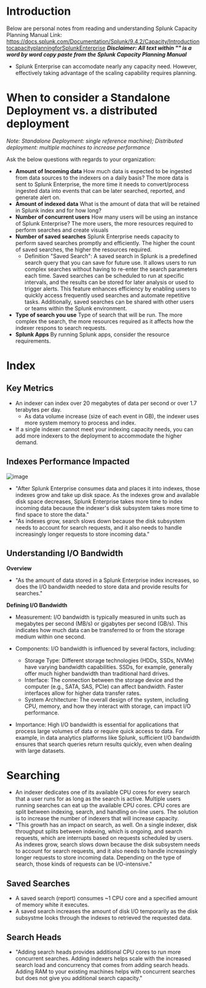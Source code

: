 # Introduction

Below are personal notes from reading and understanding Splunk Capacity Planning Manual
Link: https://docs.splunk.com/Documentation/Splunk/9.4.2/Capacity/IntroductiontocapacityplanningforSplunkEnterprise
***Disclaimer: All text within "" is a word by word copy paste from the Splunk Capacity Planning Manual***

* Splunk Enterprise can accomodate nearly any capacity need. However, effectively taking advantage of the scaling capability requires planning.

# When to consider a Standalone Deployment vs. a distributed deployment

*Note: Standalone Deployment: single reference machine); Distributed deployment: multiple machines to increase performance*

Ask the below questions with regards to your organization:

* **Amount of Incoming data** How much data is expected to be ingested from data sources to the indexers on a daily basis? The more data is sent to Splunk Enterprise, the more time it needs to convert/process ingested data into events that can be later searched, reported, and generate alert on.
* **Amount of indexed data** What is the amount of data that will be retained in Splunk index and for how long?
* **Number of concurrent users** How many users will be using an instance of Splunk Enterprise? The more users, the more resources required to perform searches and create visuals
* **Number of saved searches** Splunk Enterprise needs capacity to perform saved searches promptly and efficiently. The higher the count of saved searches, the higher the resources required.
  * Definition "Saved Search": A saved search in Splunk is a predefined search query that you can save for future use. It allows users to run complex searches without having to re-enter the search parameters each time. Saved searches can be scheduled to run at specific intervals, and the results can be stored for later analysis or used to trigger alerts. This feature enhances efficiency by enabling users to quickly access frequently used searches and automate repetitive tasks. Additionally, saved searches can be shared with other users or teams within the Splunk environment.
* **Type of search you use** Type of search that will be run. The more complex the search, the more resources required as it affects how the indexer respons to search requests.
* **Splunk Apps** By running Splunk apps, consider the resource requirements.

# Index
## Key Metrics

* An indexer can index over 20 megabytes of data per second or over 1.7 terabytes per day.
  * As data volume increase (size of each event in GB), the indexer uses more system memory to process and index.
* If a single indexer cannot meet your indexing capacity needs, you can add more indexers to the deployment to accommodate the higher demand.

## Indexes Performance Impacted

![image](https://github.com/user-attachments/assets/7a322496-2c7c-4d49-b00a-3d9d31d1f412)

* "After Splunk Enterprise consumes data and places it into indexes, those indexes grow and take up disk space. As the indexes grow and available disk space decreases, Splunk Enterprise takes more time to index incoming data because the indexer's disk subsystem takes more time to find space to store the data."
* "As indexes grow, search slows down because the disk subsystem needs to account for search requests, and it also needs to handle increasingly longer requests to store incoming data."

## Understanding I/O Bandwidth

**Overview**

* "As the amount of data stored in a Splunk Enterprise index increases, so does the I/O bandwidth needed to store data and provide results for searches."

**Defining I/O Bandwidth**

* Measurement: I/O bandwidth is typically measured in units such as megabytes per second (MB/s) or gigabytes per second (GB/s). This indicates how much data can be transferred to or from the storage medium within one second.

* Components: I/O bandwidth is influenced by several factors, including:
   * Storage Type: Different storage technologies (HDDs, SSDs, NVMe) have varying bandwidth capabilities. SSDs, for example, generally offer much higher bandwidth than traditional hard drives.
   * Interface: The connection between the storage device and the computer (e.g., SATA, SAS, PCIe) can affect bandwidth. Faster interfaces allow for higher data transfer rates.
   * System Architecture: The overall design of the system, including CPU, memory, and how they interact with storage, can impact I/O performance.
* Importance: High I/O bandwidth is essential for applications that process large volumes of data or require quick access to data. For example, in data analytics platforms like Splunk, sufficient I/O bandwidth ensures that search queries return results quickly, even when dealing with large datasets.

# Searching
* An indexer dedicates one of its available CPU cores for every search that a user runs for as long as the search is active. Multiple users running searches can eat up the available CPU cores. CPU cores are split between indexing, search, and handling on-line users. The solution is to increase the number of indexers that will increase capacity.
* "This growth has an impact on search, as well. On a single indexer, disk throughput splits between indexing, which is ongoing, and search requests, which are interrupts based on requests scheduled by users. As indexes grow, search slows down because the disk subsystem needs to account for search requests, and it also needs to handle increasingly longer requests to store incoming data. Depending on the type of search, those kinds of requests can be I/O-intensive."

## Saved Searches
* A saved search (report) consumes ~1 CPU core and a specified amount of memory white it executes.
* A saved search increases the amount of disk I/O temporarily as the disk subsystme looks through the indexes to retrieved the requested data.

## Search Heads
* "Adding search heads provides additional CPU cores to run more concurrent searches. Adding indexers helps scale with the increased search load and concurrency that comes from adding search heads. Adding RAM to your existing machines helps with concurrent searches but does not give you additional search capacity."
